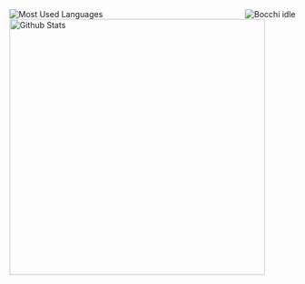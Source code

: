 <div>
    <img align="right" alt="Bocchi idle" src="/static/gif/bocchi.gif">
    <img alt="Most Used Languages" src="https://github-readme-stats-seylu.vercel.app/api/top-langs/?username=seylu&hide=procfile,batchfile,handlebars,hack,html,css&langs_count=5&exclude_repo=doggo-dash,From_Coursera,php-tutorials,github-readme-stats,seylu.github.io&layout=compact&theme=omni&card_width=450">
    <img width=450 alt="Github Stats" src="https://github-readme-stats-seylu.vercel.app/api?username=seylu&count_private=true&include_all_commits=true&hide=issues,stars&show_icons=true&theme=omni">
</div>

<br clear="right">
